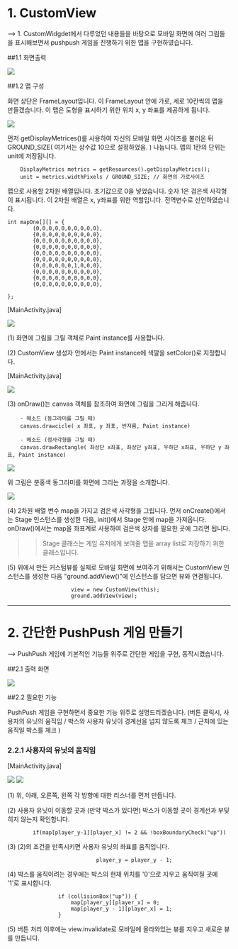 # 1. CustomView

--> 1. CustomWidgdet에서 다루었던 내용들을 바탕으로 모바일 화면에 여러 그림들을 표시해보면서 pushpush 게임을 진행하기 위한 맵을 구현하였습니다.

##1.1 화면출력

![](http://i.imgur.com/gs5twcJ.png)

##1.2 맵 구성

화면 상단은 FrameLayout입니다. 이 FrameLayout 안에 가로, 세로 10칸씩의 맵을 만들겠습니다. 이 맵은 도형을 표시하기 위한 위치 x, y 좌표를 제공하게 됩니다.

![](http://i.imgur.com/RyEGWt1.png)

먼저 getDisplayMetrices()를 사용하여 자신의 모바일 화면 사이즈를 불러온 뒤 GROUND_SIZE( 여기서는 상수값 10으로 설정하였음. ) 나눕니다. 맵의 1칸의 단위는 unit에 저장됩니다.


        DisplayMetrics metrics = getResources().getDisplayMetrics();
        unit = metrics.widthPixels / GROUND_SIZE; // 화면의 가로사이즈

맵으로 사용할 2차원 배열입니다. 초기값으로 0을 넣었습니다. 숫자 1은 검은색 사각형이 표시됩니다. 이 2차원 배열은 x, y좌표를 위한 역할입니다. 전역변수로 선언하였습니다.

    int mapOne[][] = {
            {0,0,0,0,0,0,0,0,0,0},
            {0,0,0,0,0,0,0,0,0,0},
            {0,0,0,0,0,0,0,0,0,0},
            {0,0,0,0,0,0,0,0,0,0},
            {0,0,0,0,0,0,0,0,0,0},
            {0,0,0,0,0,0,0,0,0,0},
            {0,0,0,0,0,0,1,0,0,0},
            {0,0,0,0,0,0,0,0,0,0},
            {0,0,0,0,0,0,0,0,0,0},
            {0,0,0,0,0,0,0,0,0,0},

    };

[MainActivity.java]

![](http://i.imgur.com/pA5UoN5.png)

(1) 화면에 그림을 그릴 객체로 Paint instance를 사용합니다.

(2) CustomView 생성자 안에서는 Paint instance에 색깔을 setColor()로 지정합니다.

[MainActivity.java]

![](http://i.imgur.com/IF1aW7P.png)

(3) onDraw()는 canvas 객체를 참조하여 화면에 그림을 그리게 해줍니다.
		
		- 메소드 (동그라미를 그릴 때)
		canvas.drawcicle( x 좌표, y 좌표, 반지름, Paint instance)
		
		- 메소드 (정사각형을 그릴 때)
		canvas.drawRectangle( 좌상단 x좌표, 좌상단 y좌표, 우하단 x좌표, 우하단 y 좌표, Paint instance)



![](http://i.imgur.com/zN2lcy9.png)

위 그림은  분홍색 동그라미를 화면에 그리는 과정을 소개합니다.

![](http://i.imgur.com/8iHoyyd.png)

(4) 2차원 배열 변수 map을 가지고 검은색 사각형을 그립니다. 먼저 onCreate()에서는 Stage 인스턴스를 생성한 다음, init()에서 Stage 안에 map을 가져옵니다. onDraw()에서는 map을 좌표계로 사용하여 검은색 상자를 필요한 곳에 그리면 됩니다.

>> Stage 클래스는 게임 유저에게 보여줄 맵을 array list로 저장하기 위한 클래스입니다. 


(5) 위에서 만든 커스텀뷰를 실제로 모바일 화면에 보여주기 위해서는 CustomView 인스턴스를 생성한 다음 "ground.addView()"에 인스턴스를 담으면 뷰와 연결됩니다.

      				    view = new CustomView(this);
    				    ground.addView(view);


-----------------------------------------

# 2. 간단한 PushPush 게임 만들기

--> PushPush 게임에 기본적인 기능들 위주로 간단한 게임을 구현, 동작시켰습니다.

##2.1 출력 화면

![](http://i.imgur.com/X7FT20h.png)

##2.2 필요한 기능

PushPush 게임을 구현하면서 중요한 기능 위주로 설명드리겠습니다.
(버튼 클릭시, 사용자의 유닛의 움직임 / 박스와 사용자 유닛이 경계선을 넘지 않도록 체크 / 근처에 있는 움직일 박스를 체크 )

### 2.2.1 사용자의 유닛의 움직임

[MainActivity.java]

![](http://i.imgur.com/UFj4RLm.png)
![](http://i.imgur.com/Qv17st6.png)

(1) 위, 아래, 오른쪽, 왼쪽 각 방향에 대한 리스너를 먼저 만듭니다.

(2) 사용자 유닛이 이동할 곳과 (만약 박스가 있다면) 박스가 이동할 곳이 경계선과 부딪히지 않는지 확인합니다.


			if(map[player_y-1][player_x] != 2 && !boxBoundaryCheck("up")) 


(3) (2)의 조건을 만족시키면 사용자 유닛의 좌표를 움직입니다.

			                    player_y = player_y - 1; 

(4) 박스를 움직이려는 경우에는 박스의 현재 위치를 '0'으로 지우고 움직여질 곳에 '1'로 표시합니다.

                    if (collisionBox("up")) {
                        map[player_y][player_x] = 0;
                        map[player_y - 1][player_x] = 1;
                    }


(5) 버튼 처리 이후에는 view.invalidate로 모바일에 올라와있는 뷰를 지우고 새로운 뷰를 만듭니다.